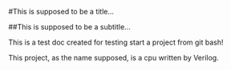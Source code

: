 #This is supposed to be a title...

##This is supposed to be a subtitle...

This is a test doc created for testing start a project from git bash!

This project, as the name supposed, is a cpu written by Verilog.

